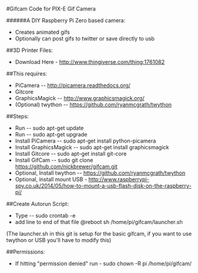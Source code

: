 #Gifcam Code for PIX-E Gif Camera

######A DIY Raspberry Pi Zero based camera:
- Creates animated gifs
- Optionally can post gifs to twitter or save directly to usb

##3D Printer Files:
- Download Here - http://www.thingiverse.com/thing:1761082

##This requires:
  - PiCamera -- http://picamera.readthedocs.org/ 
  - Gitcore
  - GraphicsMagick -- http://www.graphicsmagick.org/
  - (Optional) twython -- https://github.com/ryanmcgrath/twython

##Steps:
  - Run -- sudo apt-get update
  - Run -- sudo apt-get upgrade
  - Install PiCamera -- sudo apt-get install python-picamera
  - Install GraphicsMagick -- sudo apt-get install graphicsmagick
  - Install Gitcore -- sudo apt-get install git-core
  - Install GifCam -- sudo git clone https://github.com/nickbrewer/gifcam.git
  - Optional, Install twython -- https://github.com/ryanmcgrath/twython
  - Optional, install mount USB - http://www.raspberrypi-spy.co.uk/2014/05/how-to-mount-a-usb-flash-disk-on-the-raspberry-pi/

##Create Autorun Script:
  - Type -- sudo crontab -e
  - add line to end of that file @reboot sh /home/pi/gifcam/launcher.sh
  
  (The launcher.sh in this git is setup for the basic gifcam, if you want to use twython or USB you'll have to modify this)
  
##Permissions:
  - If hitting "permission denied" run - sudo chown -R pi /home/pi/gifcam/


  
